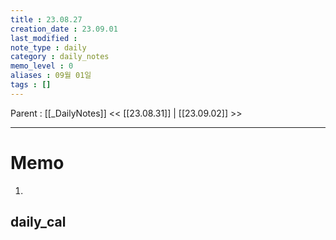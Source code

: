 ```yaml
---
title : 23.08.27
creation_date : 23.09.01
last_modified :
note_type : daily
category : daily_notes
memo_level : 0
aliases : 09월 01일
tags : []
---
```

Parent : [[_DailyNotes]]
<< [[23.08.31]] | [[23.09.02]] >>

---
# Memo

1.  

## daily_cal
